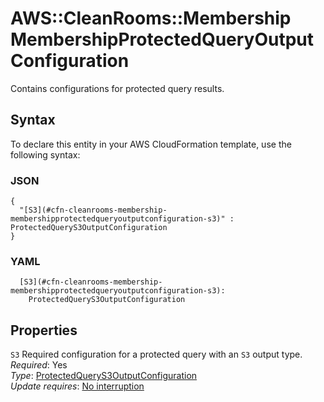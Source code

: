 # AWS::CleanRooms::Membership MembershipProtectedQueryOutputConfiguration<a name="aws-properties-cleanrooms-membership-membershipprotectedqueryoutputconfiguration"></a>

Contains configurations for protected query results\.

## Syntax<a name="aws-properties-cleanrooms-membership-membershipprotectedqueryoutputconfiguration-syntax"></a>

To declare this entity in your AWS CloudFormation template, use the following syntax:

### JSON<a name="aws-properties-cleanrooms-membership-membershipprotectedqueryoutputconfiguration-syntax.json"></a>

```
{
  "[S3](#cfn-cleanrooms-membership-membershipprotectedqueryoutputconfiguration-s3)" : ProtectedQueryS3OutputConfiguration
}
```

### YAML<a name="aws-properties-cleanrooms-membership-membershipprotectedqueryoutputconfiguration-syntax.yaml"></a>

```
  [S3](#cfn-cleanrooms-membership-membershipprotectedqueryoutputconfiguration-s3): 
    ProtectedQueryS3OutputConfiguration
```

## Properties<a name="aws-properties-cleanrooms-membership-membershipprotectedqueryoutputconfiguration-properties"></a>

`S3`  <a name="cfn-cleanrooms-membership-membershipprotectedqueryoutputconfiguration-s3"></a>
Required configuration for a protected query with an `S3` output type\.  
*Required*: Yes  
*Type*: [ProtectedQueryS3OutputConfiguration](aws-properties-cleanrooms-membership-protectedquerys3outputconfiguration.md)  
*Update requires*: [No interruption](https://docs.aws.amazon.com/AWSCloudFormation/latest/UserGuide/using-cfn-updating-stacks-update-behaviors.html#update-no-interrupt)